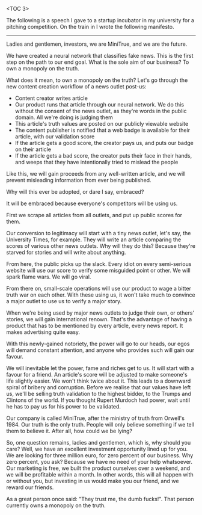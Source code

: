 <TOC 3>

The following is a speech I gave to a startup incubator in my university for a
pitching competition. On the train in I wrote the following manifesto.

---

Ladies and gentlemen, investors, we are MiniTrue, and we are the future.

We have created a neural network that classifies fake news. This is the first
step on the path to our end goal. What is the sole aim of our business? To own
a monopoly on the truth.

What does it mean, to own a monopoly on the truth? Let's go through the new
content creation workflow of a news outlet post-us:

* Content creator writes article
* Our product runs that article through our neural network. We do this without
  the consent of the news outlet, as they're words in the public domain. All
  we're doing is judging them
* This article's truth values are posted on our publicly viewable website
* The content publisher is notified that a web badge is available for their
  article, with our validation score
* If the article gets a good score, the creator pays us, and puts our badge on
  their article
* If the article gets a bad score, the creator puts their face in their hands,
  and weeps that they have intentionally tried to mislead the people

Like this, we will gain proceeds from any well-written article, and we will
prevent misleading information from ever being published.

Why will this ever be adopted, or dare I say, embraced?

It will be embraced because everyone's competitors will be using us.

First we scrape all articles from all outlets, and put up public scores for
them.

Our conversion to legitimacy will start with a tiny news outlet, let's say, the
University Times, for example. They will write an article comparing the scores
of various other news outlets. Why will they do this? Because they're starved
for stories and will write about anything.

From here, the public picks up the slack. Every idiot on every semi-serious
website will use our score to verify some misguided point or other. We will
spark flame wars. We will go viral.

From there on, small-scale operations will use our product to wage a bitter
truth war on each other. With these using us, it won't take much to convince a
major outlet to use us to verify a major story.

When we're being used by major news outlets to judge their own, or others'
stories, we will gain international renown. That's the advantage of having a
product that has to be mentioned by every article, every news report. It makes
advertising quite easy.

With this newly-gained notoriety, the power will go to our heads, our egos will
demand constant attention, and anyone who provides such will gain our favour.

We will inevitable let the power, fame and riches get to us. It will start with
a favour for a friend. An article's score will be adjusted to make someone's
life slightly easier. We won't think twice about it. This leads to a downward
spiral of bribery and corruption. Before we realise that our values have left
us, we'll be selling truth validation to the highest bidder, to the Trumps and
Clintons of the world. If you thought Rupert Murdoch had power, wait until he
has to pay us for his power to be validated.

Our company is called MiniTrue, after the ministry of truth from Orwell's 1984.
Our truth is the only truth. People will only believe something if we tell them
to believe it. After all, how could we be lying?

So, one question remains, ladies and gentlemen, which is, why should you care?
Well, we have an excellent investment opportunity lined up for you. We are
looking for three million euro, for zero percent of our business. Why zero
percent, you ask? Because we have no need of your help whatsoever. Our
marketing is free, we built the product ourselves over a weekend, and we will
be profitable within a month. In other words, this will all happen with or
without you, but investing in us would make you our friend, and we reward our
friends.

As a great person once said: "They trust me, the dumb fucks!". That person
currently owns a monopoly on the truth.

